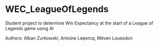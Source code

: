 # WEC_LeagueOfLegends
Student project to determine Win Expectancy  at the start of a League of Legends game using AI


Authors: Alban Zurkowski, Antoine Lepercq, Méven Louesdon
